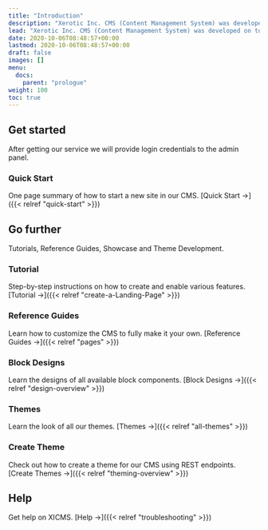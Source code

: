 ```yaml
---
title: "Introduction"
description: "Xerotic Inc. CMS (Content Management System) was developed on top of Python, Django & Wagtail."
lead: "Xerotic Inc. CMS (Content Management System) was developed on top of Python, Django & Wagtail. There are currently only four themes are available for frontend. This system also provides REST and Graphql endpoints, so you can develop your own javascript (reactjs, nextjs etc.) frontend as you like."
date: 2020-10-06T08:48:57+00:00
lastmod: 2020-10-06T08:48:57+00:00
draft: false
images: []
menu:
  docs:
    parent: "prologue"
weight: 100
toc: true
---
```


## Get started

After getting our service we will provide login credentials to the admin panel.

### Quick Start

One page summary of how to start a new site in our CMS. [Quick Start →]({{< relref "quick-start" >}})

## Go further

Tutorials, Reference Guides, Showcase and Theme Development.

### Tutorial

Step-by-step instructions on how to create and enable various features. [Tutorial →]({{< relref "create-a-Landing-Page" >}})

### Reference Guides

Learn how to customize the CMS to fully make it your own. [Reference Guides →]({{< relref "pages" >}})

### Block Designs

Learn the designs of all available block components. [Block Designs →]({{< relref "design-overview" >}})

### Themes

Learn the look of all our themes. [Themes →]({{< relref "all-themes" >}})


### Create Theme

Check out how to create a theme for our CMS using REST endpoints. [Create Themes →]({{< relref "theming-overview" >}})

## Help

Get help on XICMS. [Help →]({{< relref "troubleshooting" >}})
